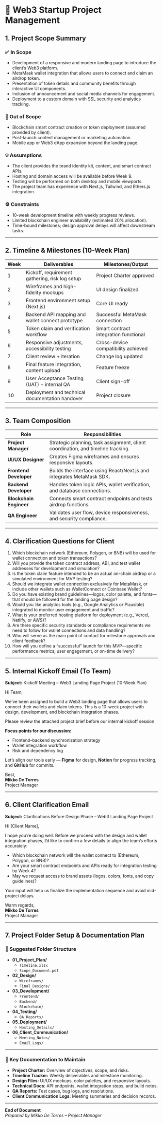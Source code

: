 # 🧩 Web3 Startup Project Management

## 1. Project Scope Summary

### ✅ In Scope
- Development of a responsive and modern landing page to introduce the client’s Web3 platform.  
- MetaMask wallet integration that allows users to connect and claim an airdrop token.  
- Presentation of token details and community benefits through interactive UI components.  
- Inclusion of announcement and social media channels for engagement.  
- Deployment to a custom domain with SSL security and analytics tracking.

### 🚫 Out of Scope
- Blockchain smart contract creation or token deployment (assumed provided by client).  
- Post-launch content management or marketing automation.  
- Mobile app or Web3 dApp expansion beyond the landing page.

### 💡 Assumptions
- The client provides the brand identity kit, content, and smart contract APIs.  
- Hosting and domain access will be available before Week 9.  
- Testing will be performed on both desktop and mobile viewports.  
- The project team has experience with Next.js, Tailwind, and Ethers.js integration.

### ⚙️ Constraints
- 10-week development timeline with weekly progress reviews.  
- Limited blockchain engineer availability (estimated 20% allocation).  
- Time-bound milestones; design approval delays will affect downstream tasks.

---

## 2. Timeline & Milestones (10-Week Plan)

| Week | Deliverables | Milestones/Output |
|------|---------------|------------------|
| 1 | Kickoff, requirement gathering, risk log setup | Project Charter approved |
| 2 | Wireframes and high-fidelity mockups | UI design finalized |
| 3 | Frontend environment setup (Next.js) | Core UI ready |
| 4 | Backend API mapping and wallet connect prototype | Successful MetaMask connection |
| 5 | Token claim and verification workflow | Smart contract integration functional |
| 6 | Responsive adjustments, accessibility testing | Cross-device compatibility achieved |
| 7 | Client review + iteration | Change log updated |
| 8 | Final feature integration, content upload | Feature freeze |
| 9 | User Acceptance Testing (UAT) + internal QA | Client sign-off |
| 10 | Deployment and technical documentation handover | Project closure |

---

## 3. Team Composition

| Role | Responsibilities |
|------|------------------|
| **Project Manager** | Strategic planning, task assignment, client coordination, and timeline tracking. |
| **UI/UX Designer** | Creates Figma wireframes and ensures responsive layouts. |
| **Frontend Developer** | Builds the interface using React/Next.js and integrates MetaMask SDK. |
| **Backend Developer** | Handles token logic APIs, wallet verification, and database connections. |
| **Blockchain Engineer** | Connects smart contract endpoints and tests airdrop functions. |
| **QA Engineer** | Validates user flow, device responsiveness, and security compliance. |

---

## 4. Clarification Questions for Client

1. Which blockchain network (Ethereum, Polygon, or BNB) will be used for wallet connection and token transactions?  
2. Will you provide the token contract address, ABI, and test wallet addresses for development and simulation?  
3. Is the token claim feature intended to be an actual on-chain airdrop or a simulated environment for MVP testing?  
4. Should we integrate wallet connection exclusively for MetaMask, or include other wallets such as WalletConnect or Coinbase Wallet?  
5. Do you have existing brand guidelines—logos, color palette, and fonts—that should be followed for the landing page design?  
6. Would you like analytics tools (e.g., Google Analytics or Plausible) integrated to monitor user engagement and traffic?  
7. What is your preferred hosting platform for deployment (e.g., Vercel, Netlify, or AWS)?  
8. Are there specific security standards or compliance requirements we need to follow for wallet connections and data handling?  
9. Who will serve as the main point of contact for milestone approvals and client feedback?  
10. How will you define a “successful” launch for this MVP—specific performance metrics, user engagement, or on-time delivery?

---

## 5. Internal Kickoff Email (To Team)

**Subject:** Kickoff Meeting – Web3 Landing Page Project (10-Week Plan)

Hi Team,  

We’ve been assigned to build a Web3 landing page that allows users to connect their wallets and claim tokens. This is a 10-week project with design, development, and blockchain integration phases.  

Please review the attached project brief before our internal kickoff session.  

**Focus points for our discussion:**
- Frontend–backend synchronization strategy  
- Wallet integration workflow  
- Risk and dependency log  

Let’s align our tools early — **Figma** for design, **Notion** for progress tracking, and **GitHub** for commits.  

Best,  
**Mikko De Torres**  
Project Manager  

---

## 6. Client Clarification Email

**Subject:** Clarifications Before Design Phase – Web3 Landing Page Project  

Hi [Client Name],  

I hope you’re doing well. Before we proceed with the design and wallet integration phases, I’d like to confirm a few details to align the team’s efforts accurately:  

- Which blockchain network will the wallet connect to (Ethereum, Polygon, or BNB)?  
- Are your smart contract endpoints and APIs ready for integration testing by Week 4?  
- May we request access to brand assets (logos, colors, fonts, and copy guidelines)?  

Your input will help us finalize the implementation sequence and avoid mid-project delays.  

Warm regards,  
**Mikko De Torres**  
Project Manager  

---

## 7. Project Folder Setup & Documentation Plan

### 📁 Suggested Folder Structure

- **01_Project_Plan/**
  - `Timeline.xlsx`
  - `Scope_Document.pdf`
- **02_Design/**
  - `Wireframes/`
  - `Final_Designs/`
- **03_Development/**
  - `Frontend/`
  - `Backend/`
  - `Blockchain/`
- **04_Testing/**
  - `QA_Reports/`
- **05_Deployment/**
  - `Hosting_Details/`
- **06_Client_Communication/**
  - `Meeting_Notes/`
  - `Email_Logs/`
---

### 📄 Key Documentation to Maintain
- **Project Charter:** Overview of objectives, scope, and risks.  
- **Timeline Tracker:** Weekly deliverables and milestone monitoring.  
- **Design Files:** UI/UX mockups, color palettes, and responsive layouts.  
- **Technical Docs:** API endpoints, wallet integration steps, and build notes.  
- **QA Reports:** Test cases, bug logs, and resolutions.  
- **Client Communication Logs:** Meeting summaries and decision records.  

---

**End of Document**  
*Prepared by Mikko De Torres – Project Manager*  
